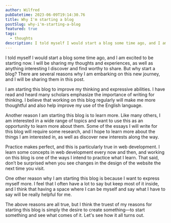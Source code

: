 ```yaml
---
author: Wilfred
pubDatetime: 2023-06-09T19:14:30.76
title: Why I'm starting a blog
postSlug: why-i'm-starting-a-blog
featured: true
tags:
  - thoughts
description: I told myself I would start a blog some time ago, and I am excited to be starting now. I will be sharing my thoughts and experiences, as well as anything interesting I discover and find worthy to share. But why start a blog?. . .
---
```


I told myself I would start a blog some time ago, and I am excited to be starting now. I will be sharing my thoughts and experiences, as well as anything interesting I discover and find worthy to share. But why start a blog? There are several reasons why I am embarking on this new journey, and I will be sharing them in this post.

I am starting this blog to improve my thinking and expressive abilities. I have read and heard many scholars emphasize the importance of writing for thinking. I believe that working on this blog regularly will make me more thoughtful and also help improve my use of the English language.

Another reason I am starting this blog is to learn more. Like many others, I am interested in a wide range of topics and want to use this as an opportunity to learn more about them. Some of the essays I will write for this blog will require some research, and I hope to learn more about the things I am interested in, as well as discover new interests along the way.

Practice makes perfect, and this is particularly true in web development. I learn some concepts in web development every now and then, and working on this blog is one of the ways I intend to practice what I learn. That said, don’t be surprised when you see changes in the design of the website the next time you visit.

One other reason why I am starting this blog is because I want to express myself more. I feel that I often have a lot to say but keep most of it inside, and I think that having a space where I can be myself and say what I have to say will be really helpful for me.

The above reasons are all true, but I think the truest of my reasons for starting this blog is simply the desire to create something—to start something and see what comes of it. Let's see how it all turns out.
